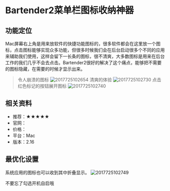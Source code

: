 # Bartender2菜单栏图标收纳神器

## 功能定位
Mac屏幕右上角是用来放软件的快捷功能图标的，很多软件都会在这里放一个图标，点击图标能够实现众多功能，但很多时候我们会在后台启动很多个不同的应用来辅助我们使用，这样会留下一长条的图标，很不清爽，大多数图标是用来在后台工作的我们几乎不会去点击。Bartender2很好的解决了这个痛点，能够把不需要的图标隐藏，在需要的时候才显示出来。
> 令人崩溃的图标
![2017725102654](http://img.geekerhua.com/blog/bartender2/2017725102654.jpg)
> 清爽的体验
![2017725102730](http://img.geekerhua.com/blog/bartender2/2017725102730.jpg)
> 点击红色标记的按钮展开图标
![2017725102740](http://img.geekerhua.com/blog/bartender2/2017725102740.jpg)

## 相关资料
- 推荐：★★★★★
- 官网：
- 价格：
- 平台：Mac
- 版本：2.16

## 最优化设置
系统应用的图标也可以收到其中折叠显示。
![2017725102749](http://img.geekerhua.com/blog/bartender2/2017725102749.jpg)

不要忘了勾选开机自启哦